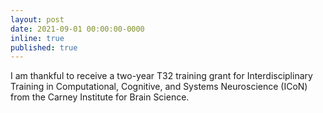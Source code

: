 ```yaml
---
layout: post
date: 2021-09-01 00:00:00-0000
inline: true
published: true
---
```


I am thankful to receive a two-year T32 training grant for Interdisciplinary Training in Computational, Cognitive, and Systems Neuroscience (ICoN) from the Carney Institute for Brain Science.